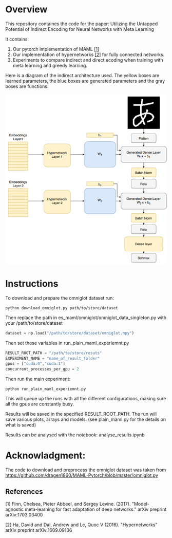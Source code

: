 # Overview
This repository containes the code for the paper: Utilizing the Untapped Potential of Indirect Encoding for Neural Networks with Meta Learning

It contains:
1. Our pytorch implementation of MAML [[1]](#1)
2. Our implementation of hypernetworks [[2]](#2) for fully connected networks.
3. Experiments to compare indirect and direct ecoding when training with meta learning and greedy learning.

Here is a diagram of the indirect architecture used. The yellow boxes are learned parameters, the blue boxes are generated parameters and the gray boxes are functions:

![Alt text](images/architecture.PNG?raw=true "Indirect encoding architecture")

# Instructions
To download and prepare the omniglot dataset run:
```shell
python download_omniglot.py path/to/store/dataset
```
Then replace the path in es_maml/omniglot/omniglot_data_singleton.py with your /path/to/store/dataset
```python
dataset = np.load("/path/to/store/dataset/omniglot.npy")
```

Then set these variables in run_plain_maml_experiemnt.py
```python
RESULT_ROOT_PATH = "/path/to/store/resuts"
EXPERIMENT_NAME = "name_of_result_folder"
gpus = ["cuda:0","cuda:1"]
concurrent_processes_per_gpu = 2
```
Then run the main experiment:
```shell
python run_plain_maml_experiemnt.py
```
This will queue up the runs with all the different configurations, making sure all the gpus are constantly busy.

Results will be saved in the specified RESULT_ROOT_PATH. The run will save various plots, arrays and models. (see plain_maml.py for the details on what is saved)

Results can be analysed with the notebook: analyse_results.ipynb




# Acknowladgment:
The code to download and preprocess the omniglot dataset was taken from https://github.com/dragen1860/MAML-Pytorch/blob/master/omniglot.py



## References
<a id="1">[1]</a> 
Finn, Chelsea, Pieter Abbeel, and Sergey Levine. (2017). 
"Model-agnostic meta-learning for fast adaptation of deep networks."
arXiv preprint arXiv:1703.03400

<a id="2">[2]</a> 
Ha, David and Dai, Andrew and Le, Quoc V (2016). 
"Hypernetworks"
arXiv preprint arXiv:1609.09106

